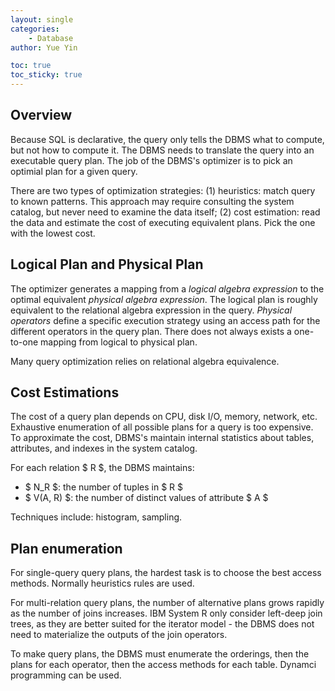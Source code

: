 ```yaml
---
layout: single
categories: 
    - Database
author: Yue Yin

toc: true
toc_sticky: true
---
```



## Overview

Because SQL is declarative, the query only tells the DBMS what to compute, but not how to compute it. The DBMS needs to translate the query into an executable query plan. The job of the DBMS's optimizer is to pick an optimial plan for a given query.

There are two types of optimization strategies: (1) heuristics: match query to known patterns. This approach may require consulting the system catalog, but never need to examine the data itself; (2) cost estimation: read the data and estimate the cost of executing equivalent plans. Pick the one with the lowest cost.



## Logical Plan and Physical Plan

The optimizer generates a mapping from a *logical algebra expression* to the optimal equivalent *physical algebra expression*. The logical plan is roughly equivalent to the relational algebra expression in the query. *Physical operators* define a specific execution strategy using an access path for the different operators in the query plan. There does not always exists a one-to-one mapping from logical to physical plan.

Many query optimization relies on relational algebra equivalence. 



## Cost Estimations

The cost of a query plan depends on CPU, disk I/O, memory, network, etc. Exhaustive enumeration of all possible plans for a query is too expensive. To approximate the cost, DBMS's maintain internal statistics about tables, attributes, and indexes in the system catalog.

For each relation $ R $, the DBMS maintains:

- $ N_R $: the number of tuples in $ R $
- $ V(A, R) $: the number of distinct values of attribute $ A $

Techniques include: histogram, sampling.



## Plan enumeration

For single-query query plans, the hardest task is to choose the best access methods. Normally heuristics rules are used.

For multi-relation query plans, the number of alternative plans grows rapidly as the number of joins increases. IBM System R only consider left-deep join trees, as they are better suited for the iterator model - the DBMS does not need to materialize the outputs of the join operators. 

To make query plans, the DBMS must enumerate the orderings, then the plans for each operator, then the access methods for each table. Dynamci programming can be used.



